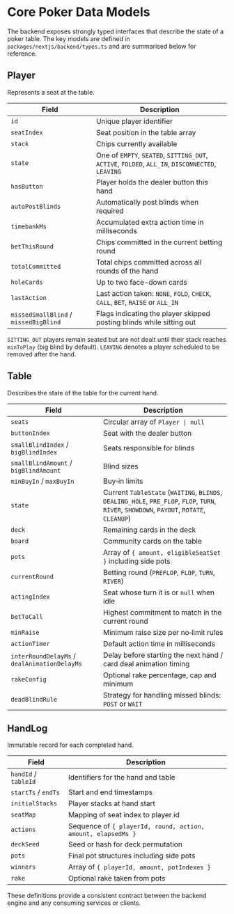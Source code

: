 # Core Poker Data Models

The backend exposes strongly typed interfaces that describe the state of a poker table. The key models are defined in `packages/nextjs/backend/types.ts` and are summarised below for reference.

## Player

Represents a seat at the table.

| Field | Description |
| ---------------- | ------------------------------------------------------------------------------------------------ |
| `id` | Unique player identifier |
| `seatIndex` | Seat position in the table array |
| `stack` | Chips currently available |
| `state` | One of `EMPTY`, `SEATED`, `SITTING_OUT`, `ACTIVE`, `FOLDED`, `ALL_IN`, `DISCONNECTED`, `LEAVING` |
| `hasButton` | Player holds the dealer button this hand |
| `autoPostBlinds` | Automatically post blinds when required |
| `timebankMs` | Accumulated extra action time in milliseconds |
| `betThisRound` | Chips committed in the current betting round |
| `totalCommitted` | Total chips committed across all rounds of the hand |
| `holeCards` | Up to two face-down cards |
| `lastAction` | Last action taken: `NONE`, `FOLD`, `CHECK`, `CALL`, `BET`, `RAISE` or `ALL_IN` |
| `missedSmallBlind` / `missedBigBlind` | Flags indicating the player skipped posting blinds while sitting out |

`SITTING_OUT` players remain seated but are not dealt until their stack reaches `minToPlay` (big blind by default). `LEAVING` denotes a player scheduled to be removed after the hand.

## Table

Describes the state of the table for the current hand.

| Field | Description |
| -------------------------------------------- | ------------------------------------------------------------------------------- |
| `seats` | Circular array of `Player \| null` |
| `buttonIndex` | Seat with the dealer button |
| `smallBlindIndex` / `bigBlindIndex` | Seats responsible for blinds |
| `smallBlindAmount` / `bigBlindAmount` | Blind sizes |
| `minBuyIn` / `maxBuyIn` | Buy‑in limits |
| `state` | Current `TableState` (`WAITING`, `BLINDS`, `DEALING_HOLE`, `PRE_FLOP`, `FLOP`, `TURN`, `RIVER`, `SHOWDOWN`, `PAYOUT`, `ROTATE`, `CLEANUP`) |
| `deck` | Remaining cards in the deck |
| `board` | Community cards on the table |
| `pots` | Array of `{ amount, eligibleSeatSet }` including side pots |
| `currentRound` | Betting round (`PREFLOP`, `FLOP`, `TURN`, `RIVER`) |
| `actingIndex` | Seat whose turn it is or `null` when idle |
| `betToCall` | Highest commitment to match in the current round |
| `minRaise` | Minimum raise size per no‑limit rules |
| `actionTimer` | Default action time in milliseconds |
| `interRoundDelayMs` / `dealAnimationDelayMs` | Delay before starting the next hand / card deal animation timing |
| `rakeConfig` | Optional rake percentage, cap and minimum |
| `deadBlindRule` | Strategy for handling missed blinds: `POST` or `WAIT` |

## HandLog

Immutable record for each completed hand.

| Field | Description |
| -------------------- | ------------------------------------------------------------ |
| `handId` / `tableId` | Identifiers for the hand and table |
| `startTs` / `endTs` | Start and end timestamps |
| `initialStacks` | Player stacks at hand start |
| `seatMap` | Mapping of seat index to player id |
| `actions` | Sequence of `{ playerId, round, action, amount, elapsedMs }` |
| `deckSeed` | Seed or hash for deck permutation |
| `pots` | Final pot structures including side pots |
| `winners` | Array of `{ playerId, amount, potIndexes }` |
| `rake` | Optional rake taken from pots |

These definitions provide a consistent contract between the backend engine and any consuming services or clients.
